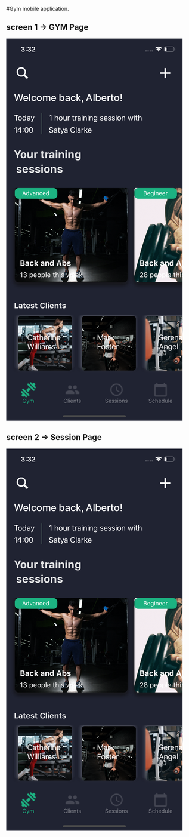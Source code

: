 #Gym mobile application.


## screen 1 -> GYM Page

<img src="https://raw.githubusercontent.com/mohamedhelmi70/gym-app/master/src/assets/screens/screen1.png?raw=true" />

## screen 2 -> Session Page

<img src="https://raw.githubusercontent.com/mohamedhelmi70/gym-app/master/src/assets/screens/screen1.png?raw=true" />